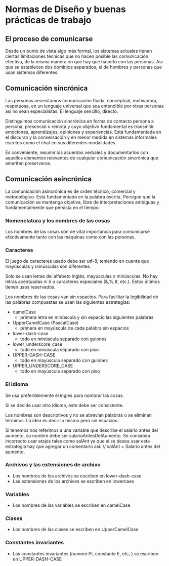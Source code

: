 # Normas de Diseño y buenas prácticas de trabajo

## El proceso de comunicarse

Desde un  punto de vista algo más formal, los sistemas actuales tienen ciertas limitaciones técnicas que no hacen posible las comunicación efectiva, de la misma manera en que hay que hacerlo con las personas. Asi que se establecen dos dominios separados, el de hombres y personas que usan sistemas diferentes.

## Comunicación sincrónica

Las personas necesitamos comunicación fluida, conceptual, motivadora, respetuosa, en un lenguaje universal que sea entendible por otras personas asi no sean especialistas. El lenguaje sencillo, directo.

Distinguimos comunicación sincrónica en forma de contacto persona a persona, presencial o remota y cuyo objetivo fundamental es transmitir emociones, aprendizajes, opiniones y experiencias. Está fundamentada en el discurso y la conversación y en menor medida en sistemas informales escritos como el chat en sus diferentes modalidades.

Es conveniente, resumir los acuerdos verbales y documentarlos con aquellos elementos relevantes de cualquier comunicación sincrónica que ameriten preservarse.

## Comunicación asincrónica

La comunicación asincrónica es de orden técnico, comercial y metodológico. Está fundamentada en la palabra escrita. Persigue que la comunicación se mantenga objetiva, libre de interpretaciones ambiguas y fundamentalmente que persista en el tiempo.

### Nomenclatura y los nombres de las cosas

Los nombres de las cosas son de vital importancia para comunicarse efectivamente tanto con las máquinas como con las personas.

### Caracteres

El juego de caracteres usado debe ser utf-8, teniendo en cuenta que mayúsculas y minúsculas son diferentes.

Solo se usan letras del alfabeto inglés, mayúsculas o minúsculas. No hay letras acentuadas ni ñ o caracteres especiales (&,%,#, etc.). Estos últimos tienen usos reservados.

Los nombres de las cosas van sin espacios. Para facilitar la legibilidad de las palabras compuestas se usan las siguientes estrategias:

* camelCase
  * primera letra en minúscula y sin espacio las siguientes palabras
* UpperCamelCase (PascalCase)
  * primera en mayúscula de cada palabra sin espacios
* lower-dash-case
  * todo en minúscula separado con guiones
* lower_underscore_case
  * todo en minúscula separado con piso
* UPPER-DASH-CASE
  * todo en mayúscula separado con guiones
* UPPER_UNDERSCORE_CASE
  * todo en mayúscula separado con piso

### El idioma

Se usa preferiblemente el ingles para nombrar las cosas.

Si se decide usar otro idioma, este debe ser consistente.

Los nombres son descriptivos y no se abrevian palabras o se eliminan términos. La idea es decir lo mismo pero sin espacios.

Si tenemos nos referimos a una variable que describe el salario antes del aumento, su nombre debe ser salarioAntesDelAumento. Se considera incorrecto usar atajos tales como salAnt ya que si se desea usar esta estrategia hay que agregar un comentario asi: // salAnt = Salario antes del aumento.

### Archivos y las extensiones de archivo

* Los nombres de los archivos se escriben en lower-dash-case
* Las extensiones de los archivos se escriben en lowercase

### Variables

* Los nombres de las variables se escriben en camelCase

### Clases

* Los nombres de las clases se escriben en UpperCamelCase

### Constantes invariantes

* Las constantes invariantes (numero PI, constante E, etc, ) se escriben en UPPER-DASH-CASE